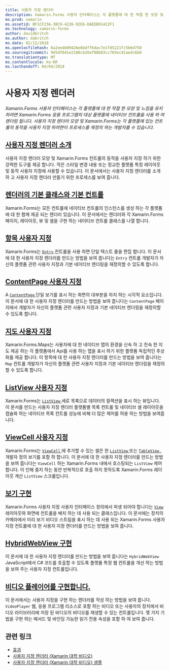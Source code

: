 ```yaml
---
title: 사용자 지정 렌더러
description: Xamarin.Forms 사용자 인터페이스는 각 플랫폼에 대 한 적절 한 모양 및 느낌을 유지 하려면 Xamarin.Forms 응용 프로그램의 대상 플랫폼에 네이티브 컨트롤을 사용 하 여 렌더링 됩니다. 사용자 지정 렌더러 모양 및 Xamarin.Forms는 각 플랫폼에 있는 컨트롤의 동작을 사용자 지정 하려면이 프로세스를 재정의 하는 개발자를 수 있습니다.
ms.prod: xamarin
ms.assetid: BF1CF23A-3BC9-4226-92E6-DAEEB91422F1
ms.technology: xamarin-forms
author: davidbritch
ms.author: dabritch
ms.date: 02/12/2018
ms.openlocfilehash: 6a2ee4b09426e6b4ff6dac7e1fd5221fc5b6d750
ms.sourcegitcommit: 945df041e2180cb20af08b83cc703ecd1aedc6b0
ms.translationtype: MT
ms.contentlocale: ko-KR
ms.lasthandoff: 04/04/2018
---
```

# <a name="custom-renderers"></a>사용자 지정 렌더러

_Xamarin.Forms 사용자 인터페이스는 각 플랫폼에 대 한 적절 한 모양 및 느낌을 유지 하려면 Xamarin.Forms 응용 프로그램의 대상 플랫폼에 네이티브 컨트롤을 사용 하 여 렌더링 됩니다. 사용자 지정 렌더러 모양 및 Xamarin.Forms는 각 플랫폼에 있는 컨트롤의 동작을 사용자 지정 하려면이 프로세스를 재정의 하는 개발자를 수 있습니다._

## <a name="introduction-to-custom-renderersintroductionmd"></a>[사용자 지정 렌더러 소개](introduction.md)

사용자 지정 렌더러 모양 및 Xamarin.Forms 컨트롤의 동작을 사용자 지정 하기 위한 강력한 도구를 제공 합니다. 작은 스타일 변경 내용 또는 정교한 플랫폼 특정 레이아웃 및 동작 사용자 지정에 사용할 수 있습니다. 이 문서에서는 사용자 지정 렌더러를 소개 하 고 사용자 지정 렌더러 만들기 위한 프로세스를 보여 줍니다.

## <a name="renderer-base-classes-and-native-controlsrenderersmd"></a>[렌더러의 기본 클래스와 기본 컨트롤](renderers.md)

Xamarin.Forms는 모든 컨트롤에 네이티브 컨트롤의 인스턴스를 생성 하는 각 플랫폼에 대 한 함께 제공 되는 렌더러 있습니다. 이 문서에서는 렌더러와 각 Xamarin.Forms 페이지, 레이아웃, 뷰 및 셀을 구현 하는 네이티브 컨트롤 클래스를 나열 합니다.

## <a name="customizing-an-entryentrymd"></a>[항목 사용자 지정](entry.md)

Xamarin.Forms는 [ `Entry` ](https://developer.xamarin.com/api/type/Xamarin.Forms.Entry/) 컨트롤을 사용 하면 단일 텍스트 줄을 편집 합니다. 이 문서에 대 한 사용자 지정 렌더러를 만드는 방법을 보여 줍니다는 `Entry` 컨트롤 개발자가 자신의 플랫폼 관련 사용자 지정과 기본 네이티브 렌더링을 재정의할 수 있도록 합니다.

## <a name="customizing-a-contentpagecontentpagemd"></a>[ContentPage 사용자 지정](contentpage.md)

A [ `ContentPage` ](https://developer.xamarin.com/api/type/Xamarin.Forms.ContentPage/) 단일 보기를 표시 하는 화면의 대부분을 차지 하는 시각적 요소입니다. 이 문서에 대 한 사용자 지정 렌더러를 만드는 방법을 보여 줍니다는 `ContentPage` 페이지에서 개발자가 자신의 플랫폼 관련 사용자 지정과 기본 네이티브 렌더링을 재정의할 수 있도록 합니다.

## <a name="customizing-a-mapmapindexmd"></a>[지도 사용자 지정](map/index.md)

Xamarin.Forms.Maps는 사용자에 대 한 네이티브 맵의 환경을 신속 하 고 친숙 한 지도 제공 하는 각 플랫폼에서 Api를 사용 하는 맵을 표시 하기 위한 플랫폼 독립적인 추상화를 제공 합니다. 이 항목에 대 한 사용자 지정 렌더러를 만드는 방법을 보여 줍니다는 `Map` 컨트롤 개발자가 자신의 플랫폼 관련 사용자 지정과 기본 네이티브 렌더링을 재정의할 수 있도록 합니다.

## <a name="customizing-a-listviewlistviewmd"></a>[ListView 사용자 지정](listview.md)

Xamarin.Forms는 [ `ListView` ](https://developer.xamarin.com/api/type/Xamarin.Forms.ListView/) 세로 목록으로 데이터의 컬렉션을 표시 하는 뷰입니다. 이 문서를 만드는 사용자 지정 렌더러 플랫폼별 목록 컨트롤 및 네이티브 셀 레이아웃을 캡슐화 하는 네이티브 목록 컨트롤 성능에 비해 더 많은 제어를 허용 하는 방법을 보여줍니다.

## <a name="customizing-a-viewcellviewcellmd"></a>[ViewCell 사용자 지정](viewcell.md)

Xamarin.Forms는 [ `ViewCell` ](https://developer.xamarin.com/api/type/Xamarin.Forms.ViewCell/) 에 추가할 수 있는 셀은 한 [ `ListView` ](https://developer.xamarin.com/api/type/Xamarin.Forms.ListView/) 또는 [ `TableView` ](https://developer.xamarin.com/api/type/Xamarin.Forms.TableView/), 개발자 정의 보기를 포함 하 합니다. 이 문서에 대 한 사용자 지정 렌더러를 만드는 방법을 보여 줍니다는 `ViewCell` 하는 Xamarin.Forms 내에서 호스팅되는 `ListView` 제어 합니다. 이 인해 중지 하는 동안 반복적으로 호출 하지 못하도록 Xamarin.Forms 레이아웃 계산 `ListView` 스크롤입니다.

## <a name="implementing-a-viewviewmd"></a>[보기 구현](view.md)

Xamarin.Forms 사용자 지정 사용자 인터페이스 정의에서 파생 되어야 합니다는 [ `View` ](https://developer.xamarin.com/api/type/Xamarin.Forms.View/) 레이아웃와 화면에 컨트롤을 배치 하는 데 사용 되는 클래스입니다. 이 문서에는 장치의 카메라에서 미리 보기 비디오 스트림을 표시 하는 데 사용 되는 Xamarin.Forms 사용자 지정 컨트롤에 대 한 사용자 지정 렌더러를 만드는 방법을 보여 줍니다.

## <a name="implementing-a-hybridwebviewhybridwebviewmd"></a>[HybridWebView 구현](hybridwebview.md)

이 문서에 대 한 사용자 지정 렌더러를 만드는 방법을 보여 줍니다는 `HybridWebView` JavaScript에서 C# 코드를 호출할 수 있도록 플랫폼 특정 웹 컨트롤을 개선 하는 방법을 보여 주는 사용자 지정 컨트롤입니다.

## <a name="implementing-a-video-playervideo-playerindexmd"></a>[비디오 플레이어를 구현합니다.](video-player/index.md)

이 문서에서는 사용자 지정을 구현 하는 렌더러를 작성 하는 방법을 보여 줍니다. `VideoPlayer` 웹, 응용 프로그램 리소스로 포함 하는 비디오 또는 사용자의 장치에서 비디오 라이브러리에 저장 된 비디오의 비디오를 재생할 수 있는 컨트롤입니다. 몇 가지 기법을 구현 하는 메서드 및 바인딩 가능한 읽기 전용 속성을 포함 하 여 보여 줍니다. 


## <a name="related-links"></a>관련 링크

- [효과](~/xamarin-forms/app-fundamentals/effects/index.md)
- [사용자 지정 렌더러 (Xamarin 대학 비디오)](https://developer.xamarin.com/videos/cross-platform/xamarinforms-custom-renderers/)
- [사용자 지정 렌더러 (Xamarin 대학 비디오) 샘플](http://bit.ly/xf-customrenderer)
